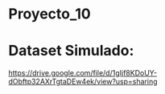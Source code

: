# Proyecto_10
# Dataset Simulado: 
https://drive.google.com/file/d/1gIjf8KDoUY-dObftp32AXrTgtaDEw4ek/view?usp=sharing
